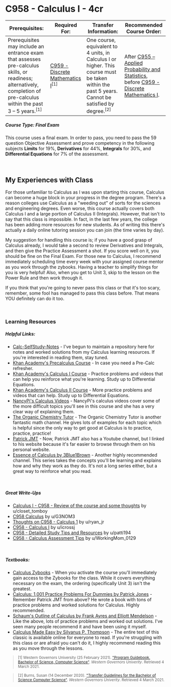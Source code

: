 # C958 - Calculus I - 4cr
| Prerequisites: | Required For: | Transfer Information: | Recommended Course Order: |
| -------------------- | ------------------- | ----------------- | ----------------- |
| Prerequisites may include an entrance exam that assesses pre-calculus skills, or readiness; alternatively, completion of pre-calculus within the past 3 – 5 years.<sup>[1]</sup> | [C959 - Discrete Mathematics I](C959.md)<sup>[1]</sup> | One course, equivalent to 4 units, in Calculus I or higher. This course must be taken within the past 5 years. Cannot be satisfied by degree.<sup>[2]</sup> | After [C955 – Applied Probability and Statistics](C955.md), before [C959 - Discrete Mathematics I](C959.md). |


<h5><b>Course Type:</b> Final Exam</h5>
<p>This course uses a final exam. In order to pass, you need to pass the 59 question Objective Assessment and prove competency in the following subjects <b>Limits</b> for 19%, <b>Derivatives</b> for 44%, <b>Integrals</b> for 30%, and <b>Differential Equations</b> for 7% of the assessment.</p> 


<br />

<h2>My Experiences with Class</h2>
<p>For those unfamiliar to Calculus as I was upon starting this course, Calculus can become a huge block in your progress in the degree program. There's a reason colleges use Calculus as a "weeding out" of sorts for the sciences and engineering degrees. Even worse, this course actually covers both Calculus I and a large portion of Calculus II (Integrals). However, that isn't to say that this class is impossible. In fact, in the last few years, the college has been adding more resources for new students. As of writing this there's actually a daily online tutoring session you can join (the time varies by day).</p>
<p>My suggestion for handling this course is; if you have a good grasp of Calculus already, I would take a second to review Derivatives and Integrals, and then give the Practice Assessment a shot. If you score well on it, you should be fine on the Final Exam. For those new to Calculus, I recommend immediately scheduling time every week with your assigned course mentor as you work through the zybooks. Having a teacher to simplify things for you is very helpful! Also, when you get to Unit 3, skip to the lesson on the Power Rule and then work through it.</p>
<p>If you think that you're going to never pass this class or that it's too scary, remember, some fool has managed to pass this class before. That means YOU definitely can do it too.</p>

<br />

<h3>Learning Resources</h3>

<h5>Helpful Links:</h5>
<ul>
  <li><a href="https://github.com/Krautpaddy/Calc-SelfStudy-Notes">Calc-SelfStudy-Notes</a> - I've begun to maintain a repository here for notes and worked solutions from my Calculus learning resources. If you're interested in reading them, stay tuned.</li>
  <li><a href="https://www.khanacademy.org/math/precalculus">Khan Academy's Precalculus Course</a> - In case you need a Pre-Calc refresher.</li>
  <li><a href="https://www.khanacademy.org/math/calculus-1">Khan Academy's Calculus I Course</a> - Practice problems and videos that can help you reinforce what you're learning. Study up to Differential Equations.</li>
  <li><a href="https://www.khanacademy.org/math/calculus-2">Khan Academy's Calculus II Course</a> - More practice problems and videos that can help. Study up to Differential Equations.</li>
  <li><a href="https://www.youtube.com/channel/UCRGXV1QlxZ8aucmE45tRx8w">NancyPi's Calculus Videos</a> - NancyPi's calculus videos cover some of the more difficult topics you'll see in this course and she has a very clear way of explaining them.</li>
  <li><a href="https://www.youtube.com/channel/UCEWpbFLzoYGPfuWUMFPSaoA">The Organic Chemistry Tutor</a> - The Organic Chemistry Tutor is another fantastic math channel. He gives lots of examples for each topic which is helpful since the only way to get good at Calculus is to practice, practice, practice!</li>
  <li><a href="http://patrickjmt.com/">Patrick JMT</a> - Now, Patrick JMT also has a Youtube channel, but I linked to his website because it's far easier to browse through them on his personal website.</li>
  <li><a href="https://youtu.be/WUvTyaaNkzM">Essence of Calculus by 3Blue1Brown</a> - Another highly recommended channel. This series takes the concepts you'll be learning and explains how and why they work as they do. It's not a long series either, but a great way to reinforce what you read.</li>
</ul>

<br />

<h5>Great Write-Ups</h5>
<ul>
  <li><a href="https://www.reddit.com/r/WGU/comments/f2d46q/calculus_i_c958_review_of_the_course_and_some/">Calculus I - C958 - Review of the course and some thoughts</a> by u/closet_tomboy</li>
  <li><a href="https://www.reddit.com/r/WGU_CompSci/comments/bm76ux/c958_calculus/">C958 Calculus</a> by u/G3NOM3</li>
  <li><a href="https://www.reddit.com/r/WGU_CompSci/comments/afsx0u/thoughts_on_c958_calculus_1/">Thoughts on C958 - Calculus 1</a> by u/ryan_jr</li>
  <li><a href="https://www.reddit.com/r/WGU_CompSci/comments/9iykrb/c958_calculus_i/">C958 - Calculus I</a> by u/icrossj</li>
  <li><a href="https://www.reddit.com/r/WGU_CompSci/comments/g8stwm/c958_detailed_study_tips_and_resources/">C958 - Detailed Study Tips and Resources</a> by u/patti194</li>
  <li><a href="https://www.reddit.com/r/WGU_CompSci/comments/hivw0v/c958_calculus_assessment_tips/">C958 - Calculus Assessment Tips</a> by u/WorkingMom_0129</li>
</ul>

<br />

<h5>Textbooks:</h5>
<ul>
  <li><a href="https://learn.zybooks.com">Calculus Zybooks</a> - When you activate the course you'll immediately gain access to the Zybooks for the class. While it covers everything necessary on the exam, the ordering (specifically Unit 3) isn't the greatest.</li>
<li><a href="https://www.dummies.com/education/math/calculus/calculus-1001-practice-problems-for-dummies-free-online-practice/">Calculus: 1,001 Practice Problems For Dummies by Patrick Jones</a> - Remember Patrick JMT from above? He wrote a book with tons of practice problems and worked solutions for Calculus. Highly recommended.</li>
<li><a href="https://www.mheducation.com/highered/product/schaum-s-outline-calculus-6th-edition-ayres-mendelson/9780071795531.html">Schaum's Outline of Calculus by Frank Ayres and Elliott Mendelson</a> - Like the above, lots of practice problems and worked out solutions. I've seen many people recommend it and have been using it myself.</li>
  <li><a href="https://calculusmadeeasy.org/">Calculus Made Easy by Silvanus P. Thompson</a> - The entire text of this classic is available online for everyone to read. If you're struggling with this class or are afraid you can't do it, I highly recommend reading this as you move through the lessons.</li>
</ul>


> <sub>[1] Western Governors University (25 February 2021). ["Program Guidebook. Bachelor of Science, Computer Science"](https://www.wgu.edu/content/dam/western-governors/documents/programguides/2017-guides/it/BSCS.pdf). *Western Governors Univerity*. Retrieved 4 March 2021.</sub>

> <sub>[2] Burns, Susan (14 December 2020). ["Transfer Guidelines for the Bachelor of Science Computer Science"](https://partners.wgu.edu/Pages/BSCS.aspx). *Western Governors Univerity*. Retrieved 4 March 2021.</sub>
